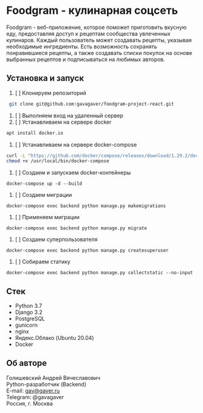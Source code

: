 # Foodgram - кулинарная соцсеть

Foodgram - веб-приложение, которое поможет приготовить вкусную еду, предоставляя доступ к рецептам сообщества увлеченных кулинаров. Каждый пользователь может создавать рецепты, указывая необходимые ингредиенты. Есть возможность сохранять понравившиеся рецепты, а также создавать списки покупок на основе выбранных рецептов и подписываться на любимых авторов.

## Установка и запуск
1. [ ] Клонируем репозиторий 
```bash
 git clone git@github.com:gavagaver/foodgram-project-react.git 
```
1. [ ] Выполняем вход на удаленный сервер
2. [ ] Устанавливаем на сервере docker
```bash
apt install docker.io 
```
1. [ ] Устанавливаем на сервере docker-compose
```bash
curl -L "https://github.com/docker/compose/releases/download/1.29.2/docker-compose-$(uname -s)-$(uname -m)" -o /usr/local/bin/docker-compose
chmod +x /usr/local/bin/docker-compose
```
1. [ ] Создаем и запускаем docker-контейнеры
``` 
docker-compose up -d --build 
```
1. [ ] Создаем миграции
``` 
docker-compose exec backend python manage.py makemigrations 
```
1. [ ] Применяем миграции
``` 
docker-compose exec backend python manage.py migrate 
``` 
1. [ ] Создаем суперпользователя
``` 
docker-compose exec backend python manage.py createsuperuser 
``` 
1. [ ] Собираем статику
``` 
docker-compose exec backend python manage.py collectstatic --no-input 
``` 

## Стек
- Python 3.7
- Django 3.2
- PostgreSQL
- gunicorn
- nginx
- Яндекс.Облако (Ubuntu 20.04)
- Docker

## Об авторе
Голишевский Андрей Вячеславович  
Python-разработчик (Backend)  
E-mail: gav@gaver.ru  
Telegram: @gavagaver  
Россия, г. Москва  

